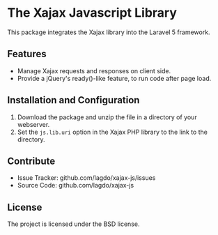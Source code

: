 The Xajax Javascript Library
============================

This package integrates the Xajax library into the Laravel 5 framework.

Features
--------

- Manage Xajax requests and responses on client side.
- Provide a jQuery's ready()-like feature, to run code after page load.

Installation and Configuration
------------------------------

1. Download the package and unzip the file in a directory of your webserver.
2. Set the `js.lib.uri` option in the Xajax PHP library to the link to the directory.

Contribute
----------

- Issue Tracker: github.com/lagdo/xajax-js/issues
- Source Code: github.com/lagdo/xajax-js

License
-------

The project is licensed under the BSD license.
